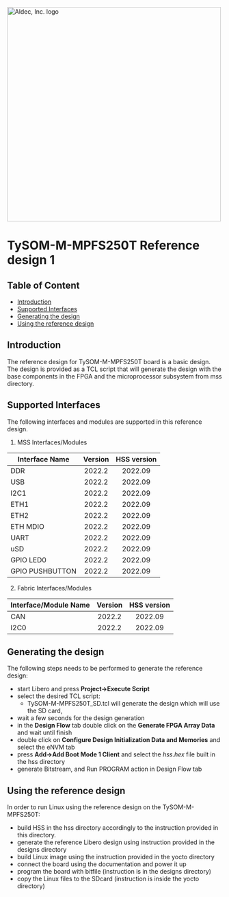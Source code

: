 <a href="https://www.aldec.com/en">
  <img src="https://www.aldec.com/files/file/Aldec_Crescent_rgb_sm.png" width="500" alt="Aldec, Inc. logo" />
</a>

# TySOM-M-MPFS250T Reference design 1

## Table of Content
- [Introduction](#introduction)
- [Supported Interfaces](#supported-interfaces)
- [Generating the design](#generating-design)
- [Using the reference design](#using-reference-design)

## Introduction <a name="introduction"/>

The reference design for TySOM-M-MPFS250T board is a basic design. The design is provided as a TCL script that will generate the design with the base components in the FPGA and the microprocessor subsystem from mss directory.

## Supported Interfaces <a name="supported-interfaces"/>

The following interfaces and modules are supported in this reference design.

1. MSS Interfaces/Modules

| Interface Name  | Version | HSS version |
| --------------- |:-------:|:-----------:|
| DDR             | 2022.2  |   2022.09   |
| USB             | 2022.2  |   2022.09   |
| I2C1            | 2022.2  |   2022.09   |
| ETH1            | 2022.2  |   2022.09   |
| ETH2            | 2022.2  |   2022.09   |
| ETH MDIO        | 2022.2  |   2022.09   |
| UART            | 2022.2  |   2022.09   |
| uSD             | 2022.2  |   2022.09   |
| GPIO LED0       | 2022.2  |   2022.09   |
| GPIO PUSHBUTTON | 2022.2  |   2022.09   |

2. Fabric Interfaces/Modules

| Interface/Module Name | Version | HSS version |
| --------------------- |:-------:|:-----------:|
| CAN                   | 2022.2  |   2022.09   |
| I2C0                  | 2022.2  |   2022.09   |

## Generating the design <a name="generating-design"/>

The following steps needs to be performed to generate the reference design:
- start Libero and press **Project->Execute Script**
- select the desired TCL script:
  - TySOM-M-MPFS250T_SD.tcl will generate the design which will use the SD card,
- wait a few seconds for the design generation
- in the **Design Flow** tab double click on the **Generate FPGA Array Data** and wait until finish
- double click on **Configure Design Initialization Data and Memories** and select the eNVM tab
- press **Add->Add Boot Mode 1 Client** and select the *hss.hex* file built in the hss directory
- generate Bitstream, and Run PROGRAM action in Design Flow tab

## Using the reference design <a name="using-reference-design"/>
In order to run Linux using the reference design on the TySOM-M-MPFS250T:
- build HSS in the hss directory accordingly to the instruction provided in this directory.
- generate the reference Libero design using instruction provided in the designs directory
- build Linux image using the instruction provided in the yocto directory
- connect the board using the documentation and power it up
- program the board with bitfile (instruction is in the designs directory)
- copy the Linux files to the SDcard (instruction is inside the yocto directory)

